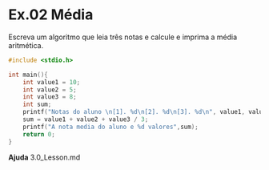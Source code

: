 # Ex.02 Média

Escreva um algoritmo que leia três notas e calcule e imprima a média aritmética.

```c
#include <stdio.h>

int main(){
    int value1 = 10;
    int value2 = 5;
    int value3 = 8;
    int sum;
    printf("Notas do aluno \n[1]. %d\n[2]. %d\n[3]. %d\n", value1, value2, value3);
    sum = value1 + value2 + value3 / 3;
    printf("A nota media do aluno e %d valores",sum);
    return 0;
}
```

**Ajuda**
3.0_Lesson.md
